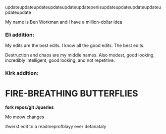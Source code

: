 updateupdateupdateupdateupdateupdatepenisupdateupdateupdateupdateupdateupdate

My name is Ben Workman and I have a million-dollar idea

### Eli addition:
My edits are the best edits. I know all the good edits. The best edits.

Destruction and chaos are my middle names. Also modest, good looking, incredibly intelligent, good looking, and not repetitive.

### Kirk addition:
# FIRE-BREATHING BUTTERFLIES
**fork repos/git Jqueries**

Mo meow changes

#werst edit to a readmeprofblayy ever defanataly
